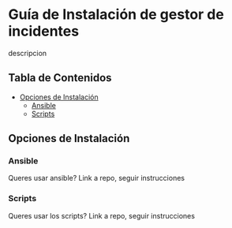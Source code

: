 # Guía de Instalación de gestor de incidentes

descripcion

## Tabla de Contenidos
  * [Opciones de Instalación](#opciones-de-instalación)
    * [Ansible](#ansible)
    * [Scripts](#scripts)

## Opciones de Instalación

### Ansible

Queres usar ansible? Link a repo, seguir instrucciones

### Scripts

Queres usar los scripts? Link a repo, seguir instrucciones